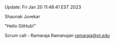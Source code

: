  Update: Fri Jan 20 11:48:41 EST 2023

Shaunak Juvekar

"Hello GitHub!"

Scrum call - Ramaraja Ramanujan ramaraja@vt.edu

 